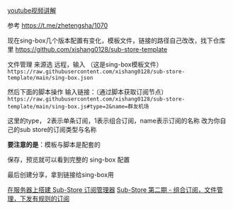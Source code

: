[youtube视频讲解](https://www.youtube.com/watch?v=9pZ6w6lmaLs)

参考 https://t.me/zhetengsha/1070

现在sing-box几个版本配置有变化，模板文件，链接的路径自己改改，找下仓库里 https://github.com/xishang0128/sub-store-template

文件管理 来源选 远程，输入 （这是sing-box模板文件）
`https://raw.githubusercontent.com/xishang0128/sub-store-template/main/sing-box.json`

然后下面的脚本操作 输入链接：（通过脚本获取订阅节点）
`https://raw.githubusercontent.com/xishang0128/sub-store-template/main/sing-box.js#type=2&name=群友机场`

这里的type， 2表示单条订阅，1表示组合订阅，name表示订阅的名称
改为你自己的sub store的订阅类型与名称

**要注意的是**：模板与脚本是配套的

保存，预览就可以看到完整的 sing-box 配置

最后创建分享，拿到链接给sing-box用

[在服务器上搭建 Sub-Store 订阅管理器](https://www.youtube.com/watch?v=JGh4qW_bWsA)
[Sub-Store 第二期 - 组合订阅，文件管理，下发有规则的订阅](https://www.youtube.com/watch?v=Jq5xit4YDq8)
